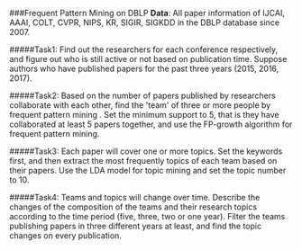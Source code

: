 ###Frequent Pattern Mining on DBLP
**Data**:  All paper information of IJCAI, AAAI, COLT, CVPR, NIPS, KR, SIGIR, SIGKDD  in the DBLP database since 2007.

#####Task1: Find out the researchers for each conference respectively, and figure out who is still active or not based on publication time. 
Suppose authors who have published papers for the past three years (2015, 2016, 2017).

#####Task2: Based on the number of papers published by researchers collaborate with each other, find the 'team' of three or more people by frequent pattern mining .
Set the minimum support to 5, that is they have collaborated at least 5 papers together, and use the FP-growth algorithm for frequent pattern mining.

#####Task3: Each paper will cover one or more topics. Set the keywords first, and then extract the most frequently topics of each team based on their papers.
Use the LDA model for topic mining and set the topic number to 10.

#####Task4: Teams and topics will change over time.  Describe the changes of the composition of the teams and their research topics according to the time period (five, three, two or one year).
Filter the teams publishing papers in three different years at least, and find the topic changes on every publication.